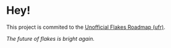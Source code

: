 # Hey!

This project is commited to the [Unofficial Flakes Roadmap (ufr)](https://demo.hedgedoc.org/s/_W6Ve03GK#).


_The future of flakes is bright again._
